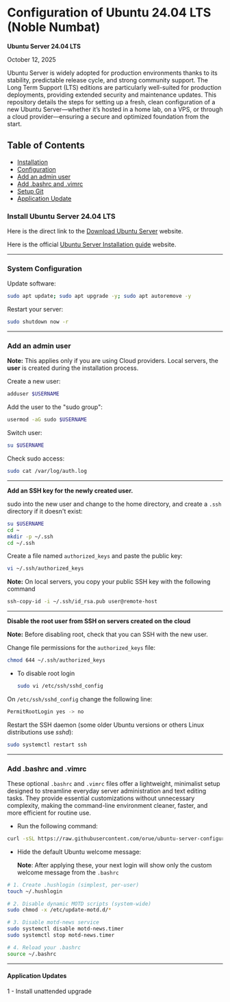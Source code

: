 # Configuration of Ubuntu 24.04 LTS (Noble Numbat)

**Ubuntu Server 24.04 LTS**

October 12, 2025

Ubuntu Server is widely adopted for production environments thanks to its stability, predictable release cycle, and strong community support. The Long Term Support (LTS) editions are particularly well-suited for production deployments, providing extended security and maintenance updates. This repository details the steps for setting up a fresh, clean configuration of a new Ubuntu Server—whether it’s hosted in a home lab, on a VPS, or through a cloud provider—ensuring a secure and optimized foundation from the start.

## Table of Contents

- [Installation](#install-ubuntu-server-2404-lts-installation)
- [Configuration](#system-configuration)
- [Add an admin user](#add-an-admin-user)
- [Add .bashrc and .vimrc](#add-bashrc-and-vimrc)
- [Setup Git](./install-git.md)
- [Application Update](#application-updates)

### Install Ubuntu Server 24.04 LTS

Here is the direct link to the [Download Ubuntu Server](https://ubuntu.com/download/server) website.

Here is the official [Ubuntu Server Installation guide](https://ubuntu.com/tutorials/install-ubuntu-server#1-overview) website.

---

### System Configuration

Update software:

```sh
sudo apt update; sudo apt upgrade -y; sudo apt autoremove -y
```

Restart your server:

```sh
sudo shutdown now -r
```

---

### Add an admin user

**Note:** This applies only if you are using Cloud providers.
Local servers, the **user** is created during the installation process.

Create a new user:

```bash
adduser $USERNAME
```

Add the user to the "sudo group":

```sh
usermod -aG sudo $USERNAME
```

Switch user:

```sh
su $USERNAME
```

Check sudo access:

```sh
sudo cat /var/log/auth.log
```

---

**Add an SSH key for the newly created user.**

sudo into the new user and change to the home directory, and create a `.ssh` directory if it doesn't exist:

```sh
su $USERNAME
cd ~
mkdir -p ~/.ssh
cd ~/.ssh
```

Create a file named `authorized_keys` and paste the public key:

```sh
vi ~/.ssh/authorized_keys
```

**Note:** On local servers, you copy your public SSH key with the following command

```sh
ssh-copy-id -i ~/.ssh/id_rsa.pub user@remote-host
```

---

**Disable the root user from SSH on servers created on the cloud**

**Note:** Before disabling root, check that you can SSH with the new user.

Change file permissions for the `authorized_keys` file:

```sh
chmod 644 ~/.ssh/authorized_keys
```

- To disable root login

  ```sh
  sudo vi /etc/ssh/sshd_config
  ```

On `/etc/ssh/sshd_config` change the following line:

```sh
PermitRootLogin yes -> no
```

Restart the SSH daemon (some older Ubuntu versions or others Linux distributions use _sshd_):

```sh
sudo systemctl restart ssh
```

---

### Add .bashrc and .vimrc

These optional `.bashrc` and `.vimrc` files offer a lightweight, minimalist setup designed to streamline everyday server administration and text editing tasks. They provide essential customizations without unnecessary complexity, making the command-line environment cleaner, faster, and more efficient for routine use.

- Run the following command:

```sh
curl -sSL https://raw.githubusercontent.com/orue/ubuntu-server-configuration/main/setup.sh | bash
```

- Hide the default Ubuntu welcome message:

  **Note**: After applying these, your next login will show only the custom welcome message from the `.bashrc`

```sh
# 1. Create .hushlogin (simplest, per-user)
touch ~/.hushlogin

# 2. Disable dynamic MOTD scripts (system-wide)
sudo chmod -x /etc/update-motd.d/*

# 3. Disable motd-news service
sudo systemctl disable motd-news.timer
sudo systemctl stop motd-news.timer

# 4. Reload your .bashrc
source ~/.bashrc
```

---

#### Application Updates

1 - Install unattended upgrade
